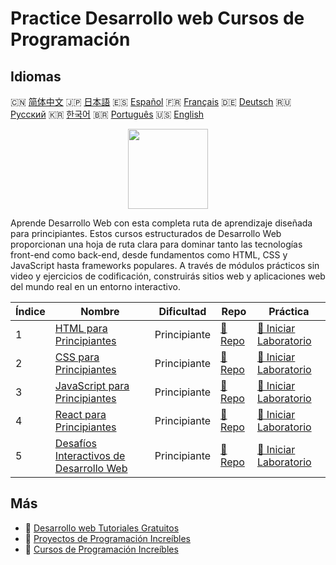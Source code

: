 # Practice Desarrollo web Cursos de Programación

## Idiomas

🇨🇳 [简体中文](README_zh.md) 🇯🇵 [日本語](README_ja.md) 🇪🇸 [Español](README_es.md) 🇫🇷 [Français](README_fr.md) 🇩🇪 [Deutsch](README_de.md) 🇷🇺 [Русский](README_ru.md) 🇰🇷 [한국어](README_ko.md) 🇧🇷 [Português](README_pt.md) 🇺🇸 [English](README.md) 

<div align="center">
<img width="128px" src="https://file.labex.io/path/NHa0nG5axMBE.png">
</div>

Aprende Desarrollo Web con esta completa ruta de aprendizaje diseñada para principiantes. Estos cursos estructurados de Desarrollo Web proporcionan una hoja de ruta clara para dominar tanto las tecnologías front-end como back-end, desde fundamentos como HTML, CSS y JavaScript hasta frameworks populares. A través de módulos prácticos sin video y ejercicios de codificación, construirás sitios web y aplicaciones web del mundo real en un entorno interactivo.

|   Índice | Nombre                                                                                                        | Dificultad   | Repo                                                                            | Práctica                                                                                     |
|----------|---------------------------------------------------------------------------------------------------------------|--------------|---------------------------------------------------------------------------------|----------------------------------------------------------------------------------------------|
|        1 | [HTML para Principiantes](https://labex.io/es/courses/html-for-beginners)                                     | Principiante | [🔗 Repo](https://github.com/labex-labs/html-for-beginners)                     | [🚀 Iniciar Laboratorio](https://labex.io/es/courses/html-for-beginners)                     |
|        2 | [CSS para Principiantes](https://labex.io/es/courses/css-for-beginners)                                       | Principiante | [🔗 Repo](https://github.com/labex-labs/css-for-beginners)                      | [🚀 Iniciar Laboratorio](https://labex.io/es/courses/css-for-beginners)                      |
|        3 | [JavaScript para Principiantes](https://labex.io/es/courses/javascript-for-beginners)                         | Principiante | [🔗 Repo](https://github.com/labex-labs/javascript-for-beginners)               | [🚀 Iniciar Laboratorio](https://labex.io/es/courses/javascript-for-beginners)               |
|        4 | [React para Principiantes](https://labex.io/es/courses/react-for-beginners)                                   | Principiante | [🔗 Repo](https://github.com/labex-labs/react-for-beginners)                    | [🚀 Iniciar Laboratorio](https://labex.io/es/courses/react-for-beginners)                    |
|        5 | [Desafíos Interactivos de Desarrollo Web](https://labex.io/es/courses/web-development-interactive-challenges) | Principiante | [🔗 Repo](https://github.com/labex-labs/web-development-interactive-challenges) | [🚀 Iniciar Laboratorio](https://labex.io/es/courses/web-development-interactive-challenges) |

## Más

- 🔗 [Desarrollo web Tutoriales Gratuitos](https://github.com/labex-labs/web-development-free-tutorials)
- 🔗 [Proyectos de Programación Increíbles](https://github.com/labex-labs/awesome-programming-projects)
- 🔗 [Cursos de Programación Increíbles](https://github.com/labex-labs/awesome-programming-courses)


